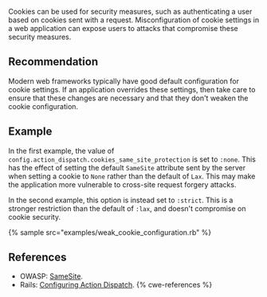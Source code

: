 Cookies can be used for security measures, such as authenticating a user based on cookies sent with a request. Misconfiguration of cookie settings in a web application can expose users to attacks that compromise these security measures.


## Recommendation
Modern web frameworks typically have good default configuration for cookie settings. If an application overrides these settings, then take care to ensure that these changes are necessary and that they don't weaken the cookie configuration.


## Example
In the first example, the value of `config.action_dispatch.cookies_same_site_protection` is set to `:none`. This has the effect of setting the default `SameSite` attribute sent by the server when setting a cookie to `None` rather than the default of `Lax`. This may make the application more vulnerable to cross-site request forgery attacks.

In the second example, this option is instead set to `:strict`. This is a stronger restriction than the default of `:lax`, and doesn't compromise on cookie security.

{% sample src="examples/weak_cookie_configuration.rb" %}

## References
* OWASP: [SameSite](https://owasp.org/www-community/SameSite).
* Rails: [Configuring Action Dispatch](https://guides.rubyonrails.org/configuring.html#configuring-action-dispatch).
{% cwe-references %}
